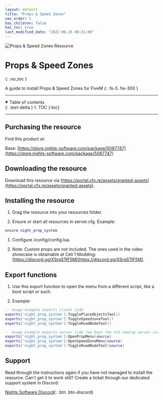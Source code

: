 ```yaml
---
layout: default
title: "Props & Speed Zones"
nav_order: 5
has_children: false
has_toc: true
last_modified_date: "2022-06-25 00:31:00"
---
```


<img class="cover-img" src="/assets/img/propsAndSpeedZones.png" alt="Props & Speed Zones Resource" draggable="false">

# Props & Speed Zones
{: .no_toc }

A guide to install Props & Speed Zones for FiveM
{: .fs-5 .fw-300 }

---

<details open markdown="block">
  <summary>
    Table of contents
  </summary>
  {: .text-delta }
1. TOC
{:toc}
</details>

---

## Purchasing the resource

Find this product at:

Base: [https://store.nights-software.com/package/5087747](https://store.nights-software.com/package/5087747)

## Downloading the resource

Download this resource via [https://portal.cfx.re/assets/granted-assets](https://portal.cfx.re/assets/granted-assets).

## Installing the resource

1. Drag the resource into your resources folder.

1. Ensure or start all resources in server.cfg. 
Example:
```lua
ensure night_prop_system
```

1. Configure /config/config.lua.

1. Note: Custom props are not included. The ones used in the video showcase is obtainable at Cell 1 Modding: [https://discord.gg/XSrqSTtF5M](https://discord.gg/XSrqSTtF5M).

## Export functions

1. Use this export function to open the menu from a different script, like a boot script or such.

1. Example:
```lua
-- Usage example exports client side
exports['night_prop_system']:TogglePlaceObjectsTool()
exports['night_prop_system']:ToggleSpeedzoneTool()
exports['night_prop_system']:ToggleRoadNodeTool()

-- Usage Example exports server side (we kept the old naming server side for easy compatibility for previous users)
exports['night_prop_system']:OpenPropMenu(source)
exports['night_prop_system']:OpenSpeedZoneMenu(source)
exports['night_prop_system']:ToggleRoadNodeTool(source)
```

## Support

Read through the instructions again if you have not managed to install the resource. Can't get it to work still? 
Create a ticket through our dedicated support system in Discord: 

[Nights Software Discord](https://discord.nights-software.com){: .btn .btn-discord}
